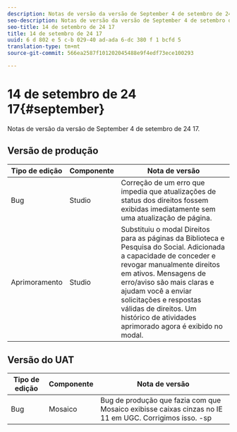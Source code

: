 ```yaml
---
description: Notas de versão da versão de September 4 de setembro de 24 17.
seo-description: Notas de versão da versão de September 4 de setembro de 24 17.
seo-title: 14 de setembro de 24 17
title: 14 de setembro de 24 17
uuid: 6 d 802 e 5 c-b 029-40 ad-ada 6-dc 380 f 1 bcfd 5
translation-type: tm+mt
source-git-commit: 566ea2587f101202045488e9f4edf73ece100293

---
```



# 14 de setembro de 24 17{#september}

Notas de versão da versão de September 4 de setembro de 24 17.

## Versão de produção

| **Tipo de edição** | **Componente** | **Nota de versão** |
|---|---|---|
| Bug | Studio | Correção de um erro que impedia que atualizações de status dos direitos fossem exibidas imediatamente sem uma atualização de página. |
| Aprimoramento | Studio | Substituiu o modal Direitos para as páginas da Biblioteca e Pesquisa do Social. Adicionada a capacidade de conceder e revogar manualmente direitos em ativos. Mensagens de erro/aviso são mais claras e ajudam você a enviar solicitações e respostas válidas de direitos. Um histórico de atividades aprimorado agora é exibido no modal. |

## Versão do UAT

| **Tipo de edição** | **Componente** | **Nota de versão** |
|---|---|---|
| Bug | Mosaico | Bug de produção que fazia com que Mosaico exibisse caixas cinzas no IE 11 em UGC. Corrigimos isso. -sp |

